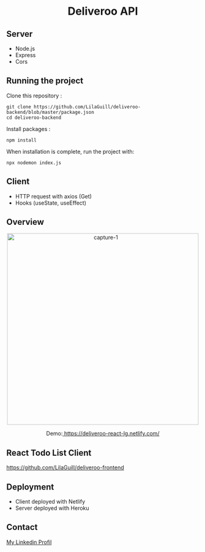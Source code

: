 <h1 align="center">Deliveroo API</h1>

## Server

- Node.js
- Express
- Cors

## Running the project

Clone this repository :

```
git clone https://github.com/LilaGuill/deliveroo-backend/blob/master/package.json
cd deliveroo-backend
```

Install packages :

```
npm install
```

When installation is complete, run the project with:

```
npx nodemon index.js
```

## Client

- HTTP request with axios (Get)
- Hooks (useState, useEffect)

## Overview

  <p align="center">
    <img width="500" src="https://github.com/LilaGuill/deliveroo-backend/blob/master/public/screen.png" alt="capture-1">
  </p>

<p align="center">
  Demo:<a href="https://deliveroo-react-lg.netlify.com/" target="_blank"> https://deliveroo-react-lg.netlify.com/</a>
</p>

## React Todo List Client

<a href="https://github.com/LilaGuill/deliveroo-frontend">https://github.com/LilaGuill/deliveroo-frontend</a>

## Deployment

- Client deployed with Netlify
- Server deployed with Heroku

## Contact

<a href="https://www.linkedin.com/in/lila-guillermic-66542476/" target="_blank">My Linkedin Profil</a>
